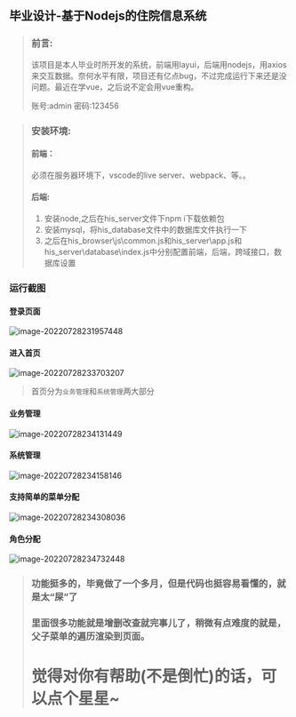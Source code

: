 ##  毕业设计-基于Nodejs的住院信息系统

> ### 前言:
>
> 该项目是本人毕业时所开发的系统，前端用layui，后端用nodejs，用axios来交互数据。奈何水平有限，项目还有亿点bug，不过完成运行下来还是没问题。最近在学vue，之后说不定会用vue重构。
>
> 账号:admin   密码:123456

> ### 安装环境:
> #### 前端：
> 必须在服务器环境下，vscode的live server、webpack、等。。
> #### 后端:
> 1. 安装node,之后在his_server文件下npm i下载依赖包
> 2. 安装mysql，将his_database文件中的数据库文件执行一下
> 3. 之后在his_browser\js\common.js和his_server\app.js和his_server\database\index.js中分别配置前端，后端，跨域接口，数据库设置

### 运行截图

#### 登录页面

![image-20220728231957448](https://wordpress-1253884057.cos.ap-beijing.myqcloud.com/typora/image-20220728231957448.png)


#### 进入首页

![image-20220728233703207](https://wordpress-1253884057.cos.ap-beijing.myqcloud.com/typora/image-20220728233703207.png)

> 首页分为`业务管理`和`系统管理`两大部分

#### 业务管理

![image-20220728234131449](https://wordpress-1253884057.cos.ap-beijing.myqcloud.com/typora/image-20220728234131449.png)

#### 系统管理

![image-20220728234158146](https://wordpress-1253884057.cos.ap-beijing.myqcloud.com/typora/image-20220728234158146.png)

#### 支持简单的菜单分配

![image-20220728234308036](https://wordpress-1253884057.cos.ap-beijing.myqcloud.com/typora/image-20220728234308036.png)

#### 角色分配

![image-20220728234732448](https://wordpress-1253884057.cos.ap-beijing.myqcloud.com/typora/image-20220728234732448.png)

> ### 功能挺多的，毕竟做了一个多月，但是代码也挺容易看懂的，就是太“屎”了
>
> ### 里面很多功能就是增删改查就完事儿了，稍微有点难度的就是，父子菜单的遍历渲染到页面。
>
> # 觉得对你有帮助(不是倒忙)的话，可以点个星星~
